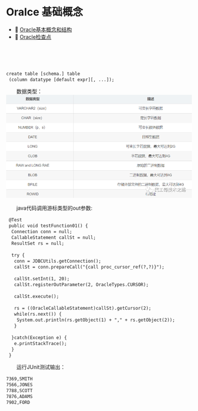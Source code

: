 # Oralce 基础概念

* 📄 [Oracle基本概念和结构](siyuan://blocks/20241022143840-0bcatya)
* 📄 [Oracle检查点](siyuan://blocks/20241012095903-ikqlh19)

　　‍

　　‍

```
create table [schema.] table
 (column datatype [default expr][, ...]);
```

　　数据类型：![图片](assets/network-asset-640-20240106163824-tz1rkn3.png)​

　　java代码调用游标类型的out参数:

```
 @Test
 public void testFunction01() {
  Connection conn = null;
  CallableStatement callSt = null;
  ResultSet rs = null;
  
  try {
   conn = JDBCUtils.getConnection();
   callSt = conn.prepareCall("{call proc_cursor_ref(?,?)}");
   
   callSt.setInt(1, 20);
   callSt.registerOutParameter(2, OracleTypes.CURSOR);
   
   callSt.execute();
   
   rs = ((OracleCallableStatement)callSt).getCursor(2);
   while(rs.next()) {
    System.out.println(rs.getObject(1) + "," + rs.getObject(2));
   }
   
  }catch(Exception e) {
   e.printStackTrace();
  }
 }
```

　　运行JUnit测试输出：

```
7369,SMITH
7566,JONES
7788,SCOTT
7876,ADAMS
7902,FORD
```
